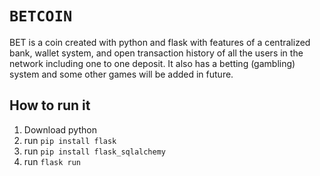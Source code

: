 # <code>BETCOIN</code>

BET is a coin created with python and flask with features of a centralized  bank, wallet system, and open transaction history of all the users in the network including one to one deposit. It also has a betting (gambling) system and some other games will be added in future.

## How to run it

1. Download python
2. run `pip install flask`
3. run `pip install flask_sqlalchemy`
4. run `flask run`